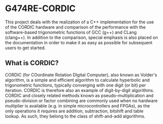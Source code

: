 # G474RE-CORDIC

This project deals with the realization of a C++ implementation for the use of the CORDIC hardware and comparison of the performance with the software-based trigonometric functions of GCC (g++) and CLang (clang++). In addition to the comparison, special emphasis is also placed on the documentation in order to make it as easy as possible for subsequent users to get started.

## What is CORDIC?

CORDIC (for COordinate Rotation DIgital Computer), also known as Volder's algorithm, is a simple and efficient algorithm to calculate hyperbolic and trigonometric functions, typically converging with one digit (or bit) per iteration. CORDIC is therefore also an example of digit-by-digit algorithms. CORDIC and closely related methods known as pseudo-multiplication and pseudo-division or factor combining are commonly used when no hardware multiplier is available (e.g. in simple microcontrollers and FPGAs), as the only operations it requires are addition, subtraction, bitshift and table lookup. As such, they belong to the class of shift-and-add algorithms.
